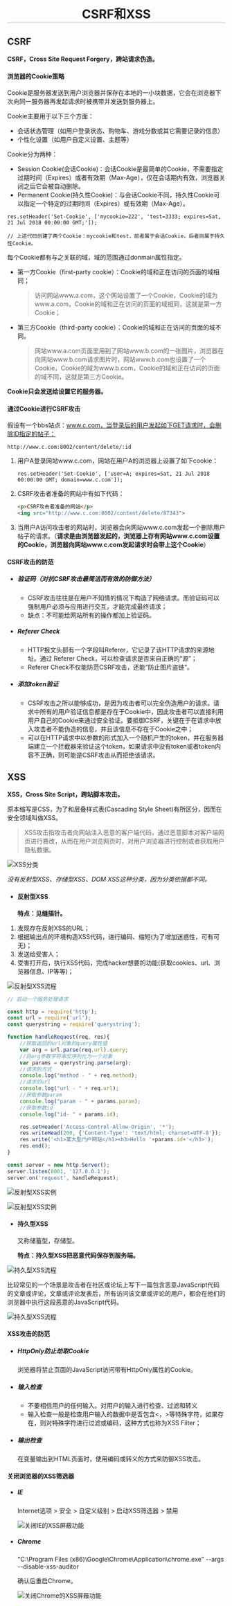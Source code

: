 # <p align="center" style="border-bottom: 3px solid #e7e7e7;">CSRF和XSS</p>

## CSRF

**CSRF，Cross Site Request Forgery，跨站请求伪造。**

#### 浏览器的Cookie策略

Cookie是服务器发送到用户浏览器并保存在本地的一小块数据，它会在浏览器下次向同一服务器再发起请求时被携带并发送到服务器上。

Cookie主要用于以下三个方面：

* 会话状态管理（如用户登录状态、购物车、游戏分数或其它需要记录的信息）
* 个性化设置（如用户自定义设置、主题等）

Cookie分为两种：

* Session Cookie(会话Cookie)：会话Cookie是最简单的Cookie，不需要指定过期时间（Expires）或者有效期（Max-Age），仅在会话期内有效，浏览器关闭之后它会被自动删除。
* Permanent Cookie(持久性Cookie)：与会话Cookie不同，持久性Cookie可以指定一个特定的过期时间（Expires）或有效期（Max-Age）。

```
res.setHeader('Set-Cookie', ['mycookie=222', 'test=3333; expires=Sat, 21 Jul 2018 00:00:00 GMT;']);

// 上述代码创建了两个Cookie：mycookie和test，前者属于会话Cookie，后者则属于持久性Cookie。
```

每个Cookie都有与之关联的域，域的范围通过donmain属性指定。

* 第一方Cookie（first-party cookie）：Cookie的域和正在访问的页面的域相同；
    > 访问网站www.a.com，这个网站设置了一个Cookie，Cookie的域为www.a.com，Cookie的域和正在访问的页面的域相同，这就是第一方Cookie；
    
* 第三方Cookie（third-party cookie）：Cookie的域和正在访问的页面的域不同。
    > 网站www.a.com页面里用到了网站www.b.com的一张图片，浏览器在向网站www.b.com请求图片时，网站www.b.com也设置了一个Cookie，Cookie的域为www.b.com，Cookie的域和正在访问的页面的域不同，这就是第三方Cookie。

**Cookie只会发送给设置它的服务器。**

#### 通过Cookie进行CSRF攻击

假设有一个bbs站点：www.c.com，当登录后的用户发起如下GET请求时，会删除ID指定的帖子：
```
http://www.c.com:8002/content/delete/:id
```

1. 用户A登录网站www.c.com，网站在用户A的浏览器上设置了如下cookie：
    ```
    res.setHeader('Set-Cookie', ['user=A; expires=Sat, 21 Jul 2018 00:00:00 GMT; domain=www.c.com']);
    ```

2. CSRF攻击者准备的网站中有如下代码：
    ```html
    <p>CSRF攻击者准备的网站</p>
    <img src="http://www.c.com:8002/content/delete/87343">
    ```

3. 当用户A访问攻击者的网站时，浏览器会向网站www.c.com发起一个删除用户帖子的请求。（**请求是由浏览器发起的，浏览器上存有网站www.c.com设置的Cookie，浏览器向网站www.c.com发起请求时会带上这个Cookie**）


#### CSRF攻击的防范

* ##### 验证码（对抗CSRF攻击最简洁而有效的防御方法）
    * CSRF攻击往往是在用户不知情的情况下构造了网络请求。而验证码可以强制用户必须与应用进行交互，才能完成最终请求；
    * 缺点：不可能给网站所有的操作都加上验证码。

* ##### Referer Check
    * HTTP报文头部有一个字段叫Referer，它记录了该HTTP请求的来源地址。通过 Referer Check，可以检查请求是否来自正确的“源”；
    * Referer Check不仅能防范CSRF攻击，还能“防止图片盗链”。

* ##### 添加token验证
    * CSRF攻击之所以能够成功，是因为攻击者可以完全伪造用户的请求。请求中所有的用户验证信息都是存在于Cookie中，因此攻击者可以直接利用用户自己的Cookie来通过安全验证。要抵御CSRF，关键在于在请求中放入攻击者不能伪造的信息，并且该信息不存在于Cookie之中；
    * 可以在HTTP请求中以参数的形式加入一个随机产生的token，并在服务器端建立一个拦截器来验证这个token，如果请求中没有token或者token内容不正确，则可能是CSRF攻击从而拒绝该请求。



## XSS

**XSS，Cross Site Script，跨站脚本攻击。**

原本缩写是CSS，为了和层叠样式表(Cascading Style Sheet)有所区分，因而在安全领域叫做XSS。

> XSS攻击指攻击者向网站注入恶意的客户端代码，通过恶意脚本对客户端网页进行篡改，从而在用户浏览网页时，对用户浏览器进行控制或者获取用户隐私数据。

![XSS分类](../../images/web_xss_1.png)

*没有反射型XSS、存储型XSS、DOM XSS这种分类，因为分类依据都不同。*

* #### 反射型XSS

    **特点：见缝插针。**

1. 发现存在反射XSS的URL；
2. 根据输出点的环境构造XSS代码，进行编码、缩短(为了增加迷惑性，可有可无)；
3. 发送给受害人；
4. 受害打开后，执行XSS代码，完成hacker想要的功能(获取cookies、url、浏览器信息、IP等等)；

![反射型XSS流程](../../images/web_xss_4.png)

```javascript
// 启动一个服务处理请求

const http = require('http');
const url = require('url');
const querystring = require('querystring');

function handleRequest(req, res){
	//获取返回的url对象的query属性值 
	var arg = url.parse(req.url).query;
	//将arg参数字符串反序列化为一个对象
	var params = querystring.parse(arg);
	//请求的方式
	console.log("method - " + req.method);
	//请求的url
	console.log("url - " + req.url);
	//获取参数param
	console.log("param - " + params.param);
	//获取参数id
	console.log("id- " + params.id);

	res.setHeader('Access-Control-Allow-Origin', '*');
	res.writeHead(200, {'Content-Type': 'text/html; charset=UTF-8'});
	res.write('<h1>某大型门户网站</h1><h3>Hello '+params.id+'</h3>');
	res.end();
}

const server = new http.Server();
server.listen(8001, '127.0.0.1');
server.on('request', handleRequest);
```

![反射型XSS实例](../../images/web_xss_2.png)

![反射型XSS实例](../../images/web_xss_3.png)


* #### 持久型XSS

    又称储蓄型，存储型。

    **特点：持久型XSS把恶意代码保存到服务端。**

![持久型XSS流程](../../images/web_xss_6.png)

比较常见的一个场景是攻击者在社区或论坛上写下一篇包含恶意JavaScript代码的文章或评论，文章或评论发表后，所有访问该文章或评论的用户，都会在他们的浏览器中执行这段恶意的JavaScript代码。

![持久型XSS流程](../../images/web_xss_5.png)


#### XSS攻击的防范

* ##### HttpOnly防止劫取Cookie
    浏览器将禁止页面的JavaScript访问带有HttpOnly属性的Cookie。

* ##### 输入检查
    * 不要相信用户的任何输入。对用户的输入进行检查、过滤和转义
    * 输入检查一般是检查用户输入的数据中是否包含<，>等特殊字符，如果存在，则对特殊字符进行过滤或编码，这种方式也称为XSS Filter；

* ##### 输出检查
    在变量输出到HTML页面时，使用编码或转义的方式来防御XSS攻击。

#### 关闭浏览器的XSS筛选器

* ##### IE
    Internet选项 > 安全 > 自定义级别 > 启动XSS筛选器 > 禁用

    ![关闭IE的XSS屏蔽功能](../../images/web_xss_7.jpg)

* ##### Chrome
    "C:\Program Files (x86)\Google\Chrome\Application\chrome.exe" --args --disable-xss-auditor

    确认后重启Chrome。

    ![关闭Chrome的XSS屏蔽功能](../../images/web_xss_8.png)
    